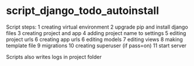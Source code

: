# script_django_todo_autoinstall

Script steps:
1 creating virtual environment
2 upgrade pip and install django files
3 creating project and app
4 adding project name to settings
5 editing project urls
6 creating app urls
6 editing models
7 editing views
8 making template file
9 migrations
10 creating superuser (if pass=on)
11 start server

Scripts also writes logs in project folder
